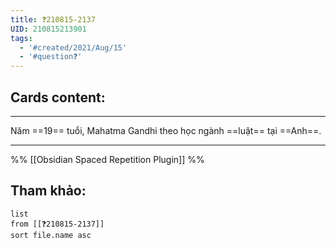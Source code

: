 ```yaml
---
title: ❓210815-2137
UID: 210815213901
tags:
  - '#created/2021/Aug/15'
  - '#question❓'
---
```


## Cards content:
---

Năm ==19== tuổi, Mahatma Gandhi theo học ngành ==luật== tại ==Anh==. 
<!--SR:!2021-08-19,4,270!2021-08-18,3,250!2021-08-18,3,250-->


---
%%
[[Obsidian Spaced Repetition Plugin]]
%%

## Tham khảo:
```dataview
list
from [[❓210815-2137]]
sort file.name asc
```


